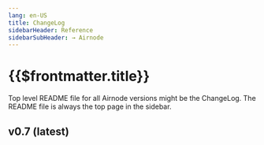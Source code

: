 ```yaml
---
lang: en-US
title: ChangeLog
sidebarHeader: Reference
sidebarSubHeader: → Airnode
---
```



# {{$frontmatter.title}}


Top level README file for all Airnode versions might be the ChangeLog. The README file is always the top page in the sidebar.

## v0.7 (latest)